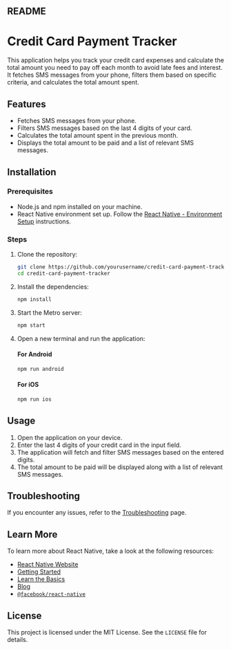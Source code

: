 ## README

# Credit Card Payment Tracker

This application helps you track your credit card expenses and calculate the total amount you need to pay off each month to avoid late fees and interest. It fetches SMS messages from your phone, filters them based on specific criteria, and calculates the total amount spent.

## Features

- Fetches SMS messages from your phone.
- Filters SMS messages based on the last 4 digits of your card.
- Calculates the total amount spent in the previous month.
- Displays the total amount to be paid and a list of relevant SMS messages.

## Installation

### Prerequisites

- Node.js and npm installed on your machine.
- React Native environment set up. Follow the [React Native - Environment Setup](https://reactnative.dev/docs/environment-setup) instructions.

### Steps

1. Clone the repository:

    ```bash
    git clone https://github.com/yourusername/credit-card-payment-tracker.git
    cd credit-card-payment-tracker
    ```

2. Install the dependencies:

    ```bash
    npm install
    ```

3. Start the Metro server:

    ```bash
    npm start
    ```

4. Open a new terminal and run the application:

   #### For Android

    ```bash
    npm run android
    ```

   #### For iOS

    ```bash
    npm run ios
    ```

## Usage

1. Open the application on your device.
2. Enter the last 4 digits of your credit card in the input field.
3. The application will fetch and filter SMS messages based on the entered digits.
4. The total amount to be paid will be displayed along with a list of relevant SMS messages.

## Troubleshooting

If you encounter any issues, refer to the [Troubleshooting](https://reactnative.dev/docs/troubleshooting) page.

## Learn More

To learn more about React Native, take a look at the following resources:

- [React Native Website](https://reactnative.dev)
- [Getting Started](https://reactnative.dev/docs/environment-setup)
- [Learn the Basics](https://reactnative.dev/docs/getting-started)
- [Blog](https://reactnative.dev/blog)
- [`@facebook/react-native`](https://github.com/facebook/react-native)

## License

This project is licensed under the MIT License. See the `LICENSE` file for details.
